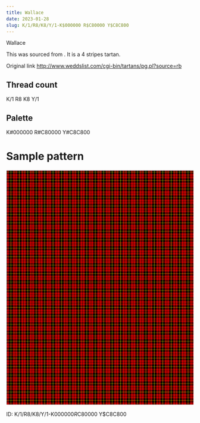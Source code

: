 ```yaml
---
title: Wallace
date: 2023-01-28
slug: K/1/R8/K8/Y/1-K$000000 R$C80000 Y$C8C800
---
```

Wallace

This was sourced from <no value>.  It is a 4 stripes tartan.

Original link http://www.weddslist.com/cgi-bin/tartans/pg.pl?source=rb

## Thread count
K/1 R8 K8 Y/1

## Palette
K#000000 R#C80000 Y#C8C800

# Sample pattern

![Tartan detail](tartan.png "K/1 R8 K8 Y/1 tartan")

ID: K/1/R8/K8/Y/1-K$000000 R$C80000 Y$C8C800